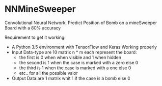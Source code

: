 # NNMineSweeper
Convolutional Neural Network, Predict Position of Bomb on a mineSweeper Board with a 80% accuracy 

Requirement to get it working:
- A Python 3.5 environment with TensorFlow and Keras Working properly
- Input Data-type are 10 matrix n * m each represent the board:
  - the first is 0 when when visible and 1 when hidden
  - the second is 1 when the case is marked with a zero else 0 
  - the third is 1 when the case is marked with a one else 0  
  - etc.. for all the possible valor
- Output Data are 1 matrix whit 1 if the case is a bomb else 0 
